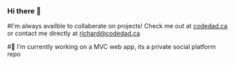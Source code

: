 ### Hi there 👋

#I'm always availble to collaberate on projects! Check me out at [codedad.ca](codedad.ca) or contact me directly at richard@codedad.ca

#🔭 I’m currently working on a MVC web app, its a private social platform repo

